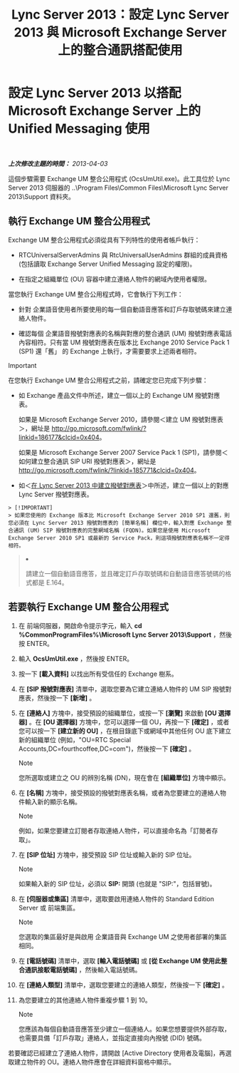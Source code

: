 ﻿---
title: "Lync Server 2013：設定 Lync Server 2013 與 Microsoft Exchange Server 上的整合通訊搭配使用"
TOCTitle: 設定 Lync Server 2013 以搭配 Microsoft Exchange Server 上的 Unified Messaging 使用
ms:assetid: 1098ae4d-f57f-44f3-804e-39889d9fc14e
ms:mtpsurl: https://technet.microsoft.com/zh-tw/library/Gg398193(v=OCS.15)
ms:contentKeyID: 49290118
ms.date: 08/10/2015
mtps_version: v=OCS.15
ms.translationtype: HT
---

# 設定 Lync Server 2013 以搭配 Microsoft Exchange Server 上的 Unified Messaging 使用

 

_**上次修改主題的時間：** 2013-04-03_

這個步驟需要 Exchange UM 整合公用程式 (OcsUmUtil.exe)。此工具位於 Lync Server 2013 伺服器的 ..\\Program Files\\Common Files\\Microsoft Lync Server 2013\\Support 資料夾。

## 執行 Exchange UM 整合公用程式

Exchange UM 整合公用程式必須從具有下列特性的使用者帳戶執行：

  - RTCUniversalServerAdmins 與 RtcUniversalUserAdmins 群組的成員資格 (包括讀取 Exchange Server Unified Messaging 設定的權限)。

  - 在指定之組織單位 (OU) 容器中建立連絡人物件的網域內使用者權限。

當您執行 Exchange UM 整合公用程式時，它會執行下列工作：

  - 針對 企業語音使用者所要使用的每一個自動語音應答和訂戶存取號碼來建立連絡人物件。

  - 確認每個 企業語音撥號對應表的名稱與對應的整合通訊 (UM) 撥號對應表電話內容相符。只有當 UM 撥號對應表在版本比 Exchange 2010 Service Pack 1 (SP1) 還「舊」 的 Exchange 上執行，才需要要求上述兩者相符。

> [!IMPORTANT]  
> 在您執行 Exchange UM 整合公用程式之前，請確定您已完成下列步驟：
> <ul><li><p>如 Exchange 產品文件中所述，建立一個以上的 Exchange UM 撥號對應表。</p>
> <p>如果是 Microsoft Exchange Server 2010，請參閱＜建立 UM 撥號對應表＞，網址是 <a href="http://go.microsoft.com/fwlink/?linkid=186177%26clcid=0x404" class="uri">http://go.microsoft.com/fwlink/?linkid=186177&amp;clcid=0x404</a>。</p>
> <p>如果是 Microsoft Exchange Server 2007 Service Pack 1 (SP1)，請參閱＜如何建立整合通訊 SIP URI 撥號對應表＞，網址是 <a href="http://go.microsoft.com/fwlink/?linkid=185771%26clcid=0x404" class="uri">http://go.microsoft.com/fwlink/?linkid=185771&amp;clcid=0x404</a>。</p></li>
> <li><p>如＜<a href="lync-server-2013-create-a-dial-plan.md">在 Lync Server 2013 中建立撥號對應表</a>＞中所述，建立一個以上的對應 Lync Server 撥號對應表。</p></li>
    > [!IMPORTANT]  
    > 如果您使用的 Exchange 版本比 Microsoft Exchange Server 2010 SP1 還舊，則您必須在 Lync Server 2013 撥號對應表的 [簡單名稱] 欄位中，輸入對應 Exchange 整合通訊 (UM) SIP 撥號對應表的完整網域名稱 (FQDN)。如果您是使用 Microsoft Exchange Server 2010 SP1 或最新的 Service Pack，則這項撥號對應表名稱不一定得相符。
> <li><p>請建立一個自動語音應答，並且確定訂戶存取號碼和自動語音應答號碼的格式都是 E.164。</p></li></ul>


## 若要執行 Exchange UM 整合公用程式

1.  在 前端伺服器，開啟命令提示字元，輸入 **cd %CommonProgramFiles%\\Microsoft Lync Server 2013\\Support** ，然後按 ENTER。

2.  輸入 **OcsUmUtil.exe** ，然後按 ENTER。

3.  按一下 **\[載入資料\]** 以找出所有受信任的 Exchange 樹系。

4.  在 **\[SIP 撥號對應表\]** 清單中，選取您要為它建立連絡人物件的 UM SIP 撥號對應表，然後按一下 **\[新增\]** 。

5.  在 **\[連絡人\]** 方塊中，接受預設的組織單位，或按一下 **\[瀏覽\]** 來啟動 **\[OU 選擇器\]** 。在 **\[OU 選擇器\]** 方塊中，您可以選擇一個 OU，再按一下 **\[確定\]** ，或者您可以按一下 **\[建立新的 OU\]** ，在根目錄底下或網域中其他任何 OU 底下建立新的組織單位 (例如，"OU=RTC Special Accounts,DC=fourthcoffee,DC=com")，然後按一下 **\[確定\]** 。
    
    > [!NOTE]  
    > 您所選取或建立之 OU 的辨別名稱 (DN)，現在會在 <strong>[組織單位]</strong> 方塊中顯示。
    


6.  在 **\[名稱\]** 方塊中，接受預設的撥號對應表名稱，或者為您要建立的連絡人物件輸入新的顯示名稱。
    
    > [!NOTE]  
    > 例如，如果您要建立訂閱者存取連絡人物件，可以直接命名為「訂閱者存取」。
    


7.  在 **\[SIP 位址\]** 方塊中，接受預設 SIP 位址或輸入新的 SIP 位址。
    
    > [!NOTE]  
    > 如果輸入新的 SIP 位址，必須以 <strong>SIP:</strong> 開頭 (也就是 &quot;SIP:&quot;，包括冒號)。
    


8.  在 **\[伺服器或集區\]** 清單中，選取要啟用連絡人物件的 Standard Edition Server 或 前端集區。
    
    > [!NOTE]  
    > 您選取的集區最好是與啟用 企業語音與 Exchange UM 之使用者部署的集區相同。
    


9.  在 **\[電話號碼\]** 清單中，選取 **\[輸入電話號碼\]** 或 **\[從 Exchange UM 使用此整合通訊接駁電話號碼\]** ，然後輸入電話號碼。

10. 在 **\[連絡人類型\]** 清單中，選取您要建立的連絡人類型，然後按一下 **\[確定\]** 。

11. 為您要建立的其他連絡人物件重複步驟 1 到 10。
    
    > [!NOTE]  
    > 您應該為每個自動語音應答至少建立一個連絡人。如果您想要提供外部存取，也需要具備「訂戶存取」連絡人，並指定直接向內撥號 (DID) 號碼。
    


若要確認已經建立了連絡人物件，請開啟 \[Active Directory 使用者及電腦\]，再選取建立物件的 OU。連絡人物件應會在詳細資料窗格中顯示。

